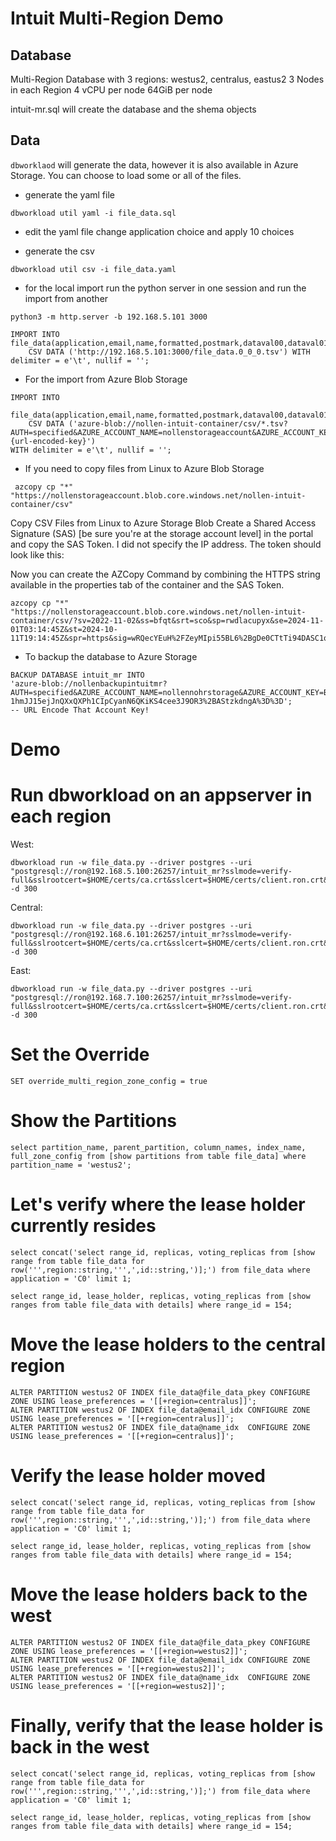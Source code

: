 # Intuit Multi-Region Demo

## Database
Multi-Region Database with 3 regions: westus2, centralus, eastus2
3 Nodes in each Region
4 vCPU per node
64GiB per node

intuit-mr.sql will create the database and the shema objects

## Data
`dbworklaod` will generate the data, however it is also available in Azure Storage.  You can choose to load some or all of the files.

- generate the yaml file
```
dbworkload util yaml -i file_data.sql
```

- edit the yaml file
change application choice and apply 10 choices

- generate the csv
```
dbworkload util csv -i file_data.yaml
```

- for the local import run the python server in one session and run the import from another
```
python3 -m http.server -b 192.168.5.101 3000
```
```
IMPORT INTO file_data(application,email,name,formatted,postmark,dataval00,dataval01,dataval02,dataval03,dataval04,dataval05,dataval06,dataval07,dataval08,dataval09,dataval10,dataval11,dataval12,dataval13,dataval14,dataval15,dataval16,dataval17,dataval18,dataval19,dataval20,dataval21,dataval22,dataval23,dataval24,dataval25,dataval26,dataval27,dataval28,dataval29,dataval30,dataval31,dataval32,dataval33,dataval34,dataval35,dataval36,dataval37,dataval38,dataval39,dataval40) 
    CSV DATA ('http://192.168.5.101:3000/file_data.0_0_0.tsv') WITH delimiter = e'\t', nullif = '';
```
- For the import from Azure Blob Storage
```
IMPORT INTO
	file_data(application,email,name,formatted,postmark,dataval00,dataval01,dataval02,dataval03,dataval04,dataval05,dataval06,dataval07,dataval08,dataval09,dataval10,dataval11,dataval12,dataval13,dataval14,dataval15,dataval16,dataval17,dataval18,dataval19,dataval20,dataval21,dataval22,dataval23,dataval24,dataval25,dataval26,dataval27,dataval28,dataval29,dataval30,dataval31,dataval32,dataval33,dataval34,dataval35,dataval36,dataval37,dataval38,dataval39,dataval40)
	CSV DATA ('azure-blob://nollen-intuit-container/csv/*.tsv?AUTH=specified&AZURE_ACCOUNT_NAME=nollenstorageaccount&AZURE_ACCOUNT_KEY={url-encoded-key}') 
WITH delimiter = e'\t', nullif = '';
```
- If you need to copy files from Linux to Azure Blob Storage
```
 azcopy cp "*" "https://nollenstorageaccount.blob.core.windows.net/nollen-intuit-container/csv"
```

Copy CSV Files from Linux to Azure Storage Blob
Create a Shared Access Signature (SAS) [be sure you're at the storage account level] in the portal and copy the SAS Token. I did not specify the IP address.  The token should look like this:

Now you can create the AZCopy Command by combining the HTTPS string available in the properties tab of the container and the SAS Token.
```
azcopy cp "*" "https://nollenstorageaccount.blob.core.windows.net/nollen-intuit-container/csv/?sv=2022-11-02&ss=bfqt&srt=sco&sp=rwdlacupyx&se=2024-11-01T03:14:45Z&st=2024-10-11T19:14:45Z&spr=https&sig=wRQecYEuH%2FZeyMIpi55BL6%2BgDe0CTtTi94DASC1qEyk%3D"
```

- To backup the database to Azure Storage
```
BACKUP DATABASE intuit_mr INTO
'azure-blob://nollenbackupintuitmr?AUTH=specified&AZURE_ACCOUNT_NAME=nollennohrstorage&AZURE_ACCOUNT_KEY=BMhChHaP5tcofRbA2BrkYKPoeJn5eWFqW
1hmJJ15ejJnQXxQXPh1CIpCyanN6QKiKS4cee3J9OR3%2BAStzkdngA%3D%3D';
-- URL Encode That Account Key!
```
# Demo
# Run dbworkload on an appserver in each region 
West:
```
dbworkload run -w file_data.py --driver postgres --uri "postgresql://ron@192.168.5.100:26257/intuit_mr?sslmode=verify-full&sslrootcert=$HOME/certs/ca.crt&sslcert=$HOME/certs/client.ron.crt&sslkey=$HOME/certs/client.ron.key" -d 300
```
Central:
```
dbworkload run -w file_data.py --driver postgres --uri "postgresql://ron@192.168.6.101:26257/intuit_mr?sslmode=verify-full&sslrootcert=$HOME/certs/ca.crt&sslcert=$HOME/certs/client.ron.crt&sslkey=$HOME/certs/client.ron.key" -d 300
```
East:
```
dbworkload run -w file_data.py --driver postgres --uri "postgresql://ron@192.168.7.100:26257/intuit_mr?sslmode=verify-full&sslrootcert=$HOME/certs/ca.crt&sslcert=$HOME/certs/client.ron.crt&sslkey=$HOME/certs/client.ron.key" -d 300
```

# Set the Override
```
SET override_multi_region_zone_config = true
```

# Show the Partitions
```
select partition_name, parent_partition, column_names, index_name, full_zone_config from [show partitions from table file_data] where partition_name = 'westus2';
```

# Let's verify where the lease holder currently resides
```
select concat('select range_id, replicas, voting_replicas from [show range from table file_data for row(''',region::string,''',',id::string,')];') from file_data where application = 'C0' limit 1;

select range_id, lease_holder, replicas, voting_replicas from [show ranges from table file_data with details] where range_id = 154;
```

# Move the lease holders to the central region
```
ALTER PARTITION westus2 OF INDEX file_data@file_data_pkey CONFIGURE ZONE USING lease_preferences = '[[+region=centralus]]';
ALTER PARTITION westus2 OF INDEX file_data@email_idx CONFIGURE ZONE USING lease_preferences = '[[+region=centralus]]';
ALTER PARTITION westus2 OF INDEX file_data@name_idx  CONFIGURE ZONE USING lease_preferences = '[[+region=centralus]]';
```

# Verify the lease holder moved
```
select concat('select range_id, replicas, voting_replicas from [show range from table file_data for row(''',region::string,''',',id::string,')];') from file_data where application = 'C0' limit 1;

select range_id, lease_holder, replicas, voting_replicas from [show ranges from table file_data with details] where range_id = 154;
```

# Move the lease holders back to the west
```
ALTER PARTITION westus2 OF INDEX file_data@file_data_pkey CONFIGURE ZONE USING lease_preferences = '[[+region=westus2]]';
ALTER PARTITION westus2 OF INDEX file_data@email_idx CONFIGURE ZONE USING lease_preferences = '[[+region=westus2]]';
ALTER PARTITION westus2 OF INDEX file_data@name_idx  CONFIGURE ZONE USING lease_preferences = '[[+region=westus2]]';
```

# Finally, verify that the lease holder is back in the west
```
select concat('select range_id, replicas, voting_replicas from [show range from table file_data for row(''',region::string,''',',id::string,')];') from file_data where application = 'C0' limit 1;

select range_id, lease_holder, replicas, voting_replicas from [show ranges from table file_data with details] where range_id = 154;
```


